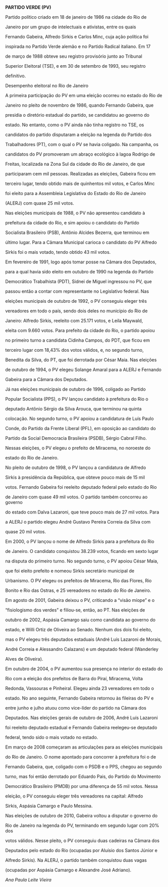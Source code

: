 **PARTIDO VERDE (PV)**



Partido político criado em 18 de janeiro de 1986 na cidade do Rio de

Janeiro por um grupo de intelectuais e ativistas, entre os quais

Fernando Gabeira, Alfredo Sirkis e Carlos Minc, cuja ação política foi

inspirada no Partido Verde alemão e no Partido Radical italiano. Em 17

de março de 1988 obteve seu registro provisório junto ao Tribunal

Superior Eleitoral (TSE), e em 30 de setembro de 1993, seu registro

definitivo.



Desempenho eleitoral no Rio de Janeiro



A primeira participação do PV em uma eleição ocorreu no estado do Rio de

Janeiro no pleito de novembro de 1986, quando Fernando Gabeira, que

presidia o diretório estadual do partido, se candidatou ao governo do

estado. No entanto, como o PV ainda não tinha registro no TSE, os

candidatos do partido disputaram a eleição na legenda do Partido dos

Trabalhadores (PT), com o qual o PV se havia coligado. Na campanha, os

candidatos do PV promoveram um abraço ecológico à lagoa Rodrigo de

Freitas, localizada na Zona Sul da cidade do Rio de Janeiro, de que

participaram cem mil pessoas. Realizadas as eleições, Gabeira ficou em

terceiro lugar, tendo obtido mais de quinhentos mil votos, e Carlos Minc

foi eleito para a Assembleia Legislativa do Estado do Rio de Janeiro

(ALERJ) com quase 25 mil votos.



Nas eleições municipais de 1988, o PV não apresentou candidato à

prefeitura da cidade do Rio, e sim apoiou o candidato do Partido

Socialista Brasileiro (PSB), Antônio Alcides Bezerra, que terminou em

último lugar. Para a Câmara Municipal carioca o candidato do PV Alfredo

Sirkis foi o mais votado, tendo obtido 43 mil votos.



Em fevereiro de 1991, logo após tomar posse na Câmara dos Deputados,

para a qual havia sido eleito em outubro de 1990 na legenda do Partido

Democrático Trabalhista (PDT), Sidnei de Miguel ingressou no PV, que

passou então a contar com representante no Legislativo federal. Nas

eleições municipais de outubro de 1992, o PV conseguiu eleger três

vereadores em todo o país, sendo dois deles no município do Rio de

Janeiro: Alfredo Sirkis, reeleito com 25.171 votos, e Leila Maywald,

eleita com 9.660 votos. Para prefeito da cidade do Rio, o partido apoiou

no primeiro turno a candidata Cidinha Campos, do PDT, que ficou em

terceiro lugar com 18,43% dos votos válidos, e, no segundo turno,

Benedita da Silva, do PT, que foi derrotada por César Maia. Nas eleições

de outubro de 1994, o PV elegeu Solange Amaral para a ALERJ e Fernando

Gabeira para a Câmara dos Deputados.



Já nas eleições municipais de outubro de 1996, coligado ao Partido

Popular Socialista (PPS), o PV lançou candidato à prefeitura do Rio o

deputado Antônio Sérgio da Silva Arouca, que terminou na quinta

colocação. No segundo turno, o PV apoiou a candidatura de Luís Paulo

Conde, do Partido da Frente Liberal (PFL), em oposição ao candidato do

Partido da Social Democracia Brasileira (PSDB), Sérgio Cabral Filho.

Nessas eleições, o PV elegeu o prefeito de Miracema, no noroeste do

estado do Rio de Janeiro.



No pleito de outubro de 1998, o PV lançou a candidatura de Alfredo

Sirkis à presidência da República, que obteve pouco mais de 15 mil

votos. Fernando Gabeira foi reeleito deputado federal pelo estado do Rio

de Janeiro com quase 49 mil votos. O partido também concorreu ao governo

do estado com Dalva Lazaroni, que teve pouco mais de 27 mil votos. Para

a ALERJ o partido elegeu André Gustavo Pereira Correia da Silva com

quase 20 mil votos.



Em 2000, o PV lançou o nome de Alfredo Sirkis para a prefeitura do Rio

de Janeiro. O candidato conquistou 38.239 votos, ficando em sexto lugar

na disputa do primeiro turno. No segundo turno, o PV apoiou César Maia,

que foi eleito prefeito e nomeou Sirkis secretário municipal de

Urbanismo. O PV elegeu os prefeitos de Miracema, Rio das Flores, Rio

Bonito e Rio das Ostras, e 25 vereadores no estado do Rio de Janeiro.



Em agosto de 2001, Gabeira deixou o PV, criticando a “visão míope” e o

“fisiologismo dos verdes” e filiou-se, então, ao PT. Nas eleições de

outubro de 2002, Aspásia Camargo saiu como candidata ao governo do

estado, e Willi Ortiz de Oliveira ao Senado. Nenhum dos dois foi eleito,

mas o PV elegeu três deputados estaduais (André Luís Lazaroni de Morais,

André Correia e Alessandro Calazans) e um deputado federal (Wanderley

Alves de Oliveira).



Em outubro de 2004, o PV aumentou sua presença no interior do estado do

Rio com a eleição dos prefeitos de Barra do Piraí, Miracema, Volta

Redonda, Vassouras e Pinheiral. Elegeu ainda 23 vereadores em todo o

estado. No ano seguinte, Fernando Gabeira retornou às fileiras do PV e

entre junho e julho atuou como vice-líder do partido na Câmara dos

Deputados. Nas eleições gerais de outubro de 2006, André Luís Lazaroni

foi reeleito deputado estadual e Fernando Gabeira reelegeu-se deputado

federal, tendo sido o mais votado no estado.



Em março de 2008 começaram as articulações para as eleições municipais

do Rio de Janeiro. O nome apontado para concorrer à prefeitura foi o de

Fernando Gabeira, que, coligado com o PSDB e o PPS, chegou ao segundo

turno, mas foi então derrotado por Eduardo Pais, do Partido do Movimento

Democrático Brasileiro (PMDB) por uma diferença de 55 mil votos. Nessa

eleição, o PV conseguiu eleger três vereadores na capital: Alfredo

Sirkis, Aspásia Camargo e Paulo Messina.



Nas eleições de outubro de 2010, Gabeira voltou a disputar o governo do

Rio de Janeiro na legenda do PV, terminando em segundo lugar com 20% dos

votos válidos. Nesse pleito, o PV conseguiu duas cadeiras na Câmara dos

Deputados pelo estado do Rio (ocupadas por Aluísio dos Santos Júnior e

Alfredo Sirkis). Na ALERJ, o partido também conquistou duas vagas

(ocupadas por Aspásia Camargo e Alexandre José Adriano).



*Ana Paula Leite Vieira*



